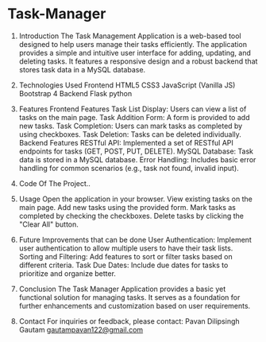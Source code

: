 # Task-Manager

1. Introduction
The Task Management Application is a web-based tool designed to help users manage their tasks efficiently. The application provides a simple and intuitive user interface for adding, updating, and deleting tasks. It features a responsive design and a robust backend that stores task data in a MySQL database.


2. Technologies Used
Frontend
HTML5
CSS3
JavaScript (Vanilla JS)
Bootstrap 4
Backend
Flask
python

3. Features
Frontend Features
Task List Display: Users can view a list of tasks on the main page.
Task Addition Form: A form is provided to add new tasks.
Task Completion: Users can mark tasks as completed by using checkboxes.
Task Deletion: Tasks can be deleted individually.
Backend Features
RESTful API: Implemented a set of RESTful API endpoints for tasks (GET, POST, PUT, DELETE).
MySQL Database: Task data is stored in a MySQL database.
Error Handling: Includes basic error handling for common scenarios (e.g., task not found, invalid input).

4. Code Of The Project..

5. Usage
Open the application in your browser.
View existing tasks on the main page.
Add new tasks using the provided form.
Mark tasks as completed by checking the checkboxes.
Delete tasks by clicking the "Clear All" button.

6. Future Improvements that can be done
User Authentication: Implement user authentication to allow multiple users to have their task lists.
Sorting and Filtering: Add features to sort or filter tasks based on different criteria.
Task Due Dates: Include due dates for tasks to prioritize and organize better.

7. Conclusion
The Task Manager Application provides a basic yet functional solution for managing tasks. It serves as a foundation for further enhancements and customization based on user requirements.

9. Contact
For inquiries or feedback, please contact:
Pavan Dilipsingh Gautam
gautampavan122@gmail.com
                                                                                                                                                                                              


